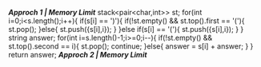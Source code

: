 ***Approch 1 | Memory Limit***
​
stack<pair<char,int>> st;
for(int i=0;i<s.length();i++){
if(s[i] == ')'){
if(!st.empty() && st.top().first == '('){
st.pop();
}else{
st.push({s[i],i});
}
}else if(s[i] == '('){
st.push({s[i],i});
}
}
string answer;
for(int i=s.length()-1;i>=0;i--){
if(!st.empty() && st.top().second == i){
st.pop();
continue;
}else{
answer = s[i] + answer;
}
}
return answer;
***Approch  2 | Memory Limit***
​
​
